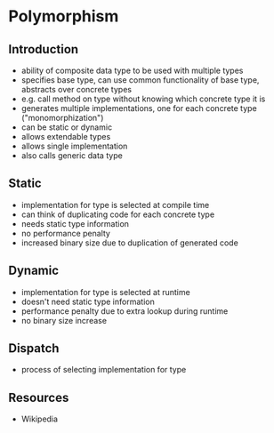 # Polymorphism



## Introduction

- ability of composite data type to be used with multiple types
- specifies base type, can use common functionality of base type, abstracts over concrete types
- e.g. call method on type without knowing which concrete type it is
- generates multiple implementations, one for each concrete type ("monomorphization")
- can be static or dynamic
- allows extendable types
- allows single implementation
- also calls generic data type



## Static

- implementation for type is selected at compile time
- can think of duplicating code for each concrete type
- needs static type information
- no performance penalty
- increased binary size due to duplication of generated code



## Dynamic

- implementation for type is selected at runtime
- doesn't need static type information
- performance penalty due to extra lookup during runtime
- no binary size increase



## Dispatch

- process of selecting implementation for type



## Resources

- Wikipedia
